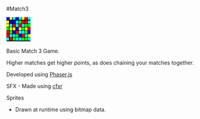 #Match3

![screenshot](screenshots/screenshot.png)

Basic Match 3 Game.

Higher matches get higher points, as does chaining your matches together.

Developed using [Phaser.js](http://phaser.io)

SFX - Made using [cfxr](http://thirdcog.eu/apps/cfxr)

Sprites

* Drawn at runtime using bitmap data.

